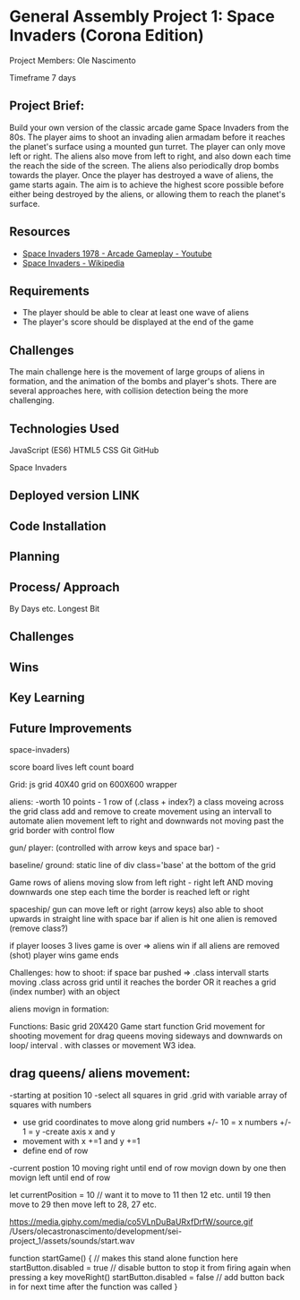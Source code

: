 # General Assembly Project 1: Space Invaders (Corona Edition)

Project Members:
Ole Nascimento

Timeframe
7 days


## Project Brief:  

Build your own version of the classic arcade game Space Invaders from the 80s. The player aims to shoot an invading alien armadam before it reaches the planet's surface using a mounted gun turret. The player can only move left or right. The aliens also move from left to right, and also down each time the reach the side of the screen. The aliens also periodically drop bombs towards the player. Once the player has destroyed a wave of aliens, the game starts again. The aim is to achieve the highest score possible before either being destroyed by the aliens, or allowing them to reach the planet's surface.

## Resources

* [Space Invaders 1978 - Arcade Gameplay - Youtube](https://www.youtube.com/watch?v=MU4psw3ccUI)
* [Space Invaders - Wikipedia](https://en.wikipedia.org/wiki/Space_Invaders)

## Requirements

* The player should be able to clear at least one wave of aliens
* The player's score should be displayed at the end of the game

## Challenges

The main challenge here is the movement of large groups of aliens in formation, and the animation of the bombs and player's shots. There are several approaches here, with collision detection being the more challenging.


Technologies Used
---

JavaScript (ES6)
HTML5
CSS
Git
GitHub

Space Invaders 

Deployed version
LINK
---

Code Installation 
---


Planning
---


Process/ Approach
---

By Days etc. 
Longest Bit


Challenges
---


Wins 
---

Key Learning
---

Future Improvements 
---









space-invaders)

score  board
lives left count board

Grid:
js grid 40X40 grid on 600X600 wrapper 

aliens:
 -worth 10 points - 1 row of  (.class + index?)
a class moveing across the grid 
class add and remove to create movement 
using an intervall to automate alien movement left to right and downwards 
not moving past the grid border with control flow 

gun/ player:
(controlled with arrow keys and space bar) -  

baseline/ ground: 
static line of div  class='base' at the bottom of the grid 

Game 
rows of aliens moving slow from left right - right left AND moving downwards one step each time the border is reached left or right 

 spaceship/ gun can move left or right (arrow keys) 
 also able to shoot upwards in straight line with space bar
if alien is hit one alien is removed (remove class?) 

if player looses 3 lives game is over => aliens win
if all aliens are removed (shot) player wins game ends 


Challenges: 
how to shoot: if space bar pushed => .class intervall starts moving .class across grid until it reaches the border 
OR it reaches a grid (index number) with an object 

aliens movign in formation: 



Functions: 
Basic grid 20X420
Game start function 
Grid 
movement for shooting 
movement for drag queens moving sideways and downwards on loop/ interval . with classes or movement W3 idea. 



drag queens/ aliens movement: 
- 
-starting at position 10
-select all squares in grid .grid with variable array of squares with numbers
- use grid coordinates to move along grid 
numbers +/- 10 = x 
numbers +/- 1 = y 
-create axis x and y 
- movement with x +=1 and y +=1 
- define end of row 

-current postion 10 moving right until end of row 
movign down by one
then movign left until end of row 






let currentPosition = 10 // want it to move to 11 then 12 etc. until 19 then move to 29 then move left to 28, 27 etc. 

https://media.giphy.com/media/co5VLnDuBaURxfDrfW/source.gif
/Users/olecastronascimento/development/sei-project_1/assets/sounds/start.wav

function startGame() {
  // makes this stand alone function here 
    startButton.disabled = true // disable button to stop it from firing again when pressing a key 
    moveRight()
    startButton.disabled = false // add button back in for next time after the function was called 
  }
    
